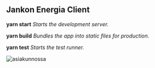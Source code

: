 ## Jankon Energia Client

__yarn start__
*Starts the development server.*

**yarn build**
*Bundles the app into static files for production.*

**yarn test**
*Starts the test runner.*


![asiakunnossa](https://thumbs.gfycat.com/NaughtyNearIvorygull-size_restricted.gif)